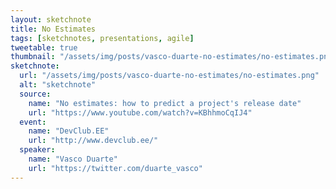 ```yaml
---
layout: sketchnote
title: No Estimates
tags: [sketchnotes, presentations, agile]
tweetable: true
thumbnail: "/assets/img/posts/vasco-duarte-no-estimates/no-estimates.png"
sketchnote:
  url: "/assets/img/posts/vasco-duarte-no-estimates/no-estimates.png"
  alt: "sketchnote"
  source:
    name: "No estimates: how to predict a project's release date"
    url: "https://www.youtube.com/watch?v=KBhhmoCqIJ4"
  event:
    name: "DevClub.EE"
    url: "http://www.devclub.ee/"
  speaker:
    name: "Vasco Duarte"
    url: "https://twitter.com/duarte_vasco"
---
```


